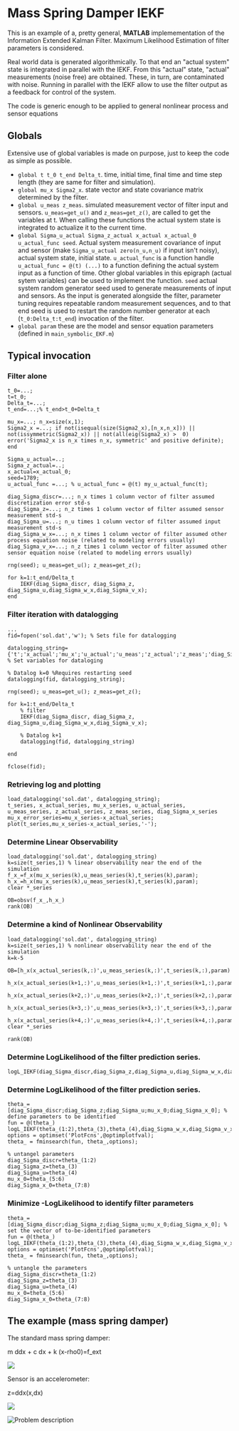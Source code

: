 # Mass Spring Damper IEKF

This is an example of a, pretty general, **MATLAB** implemementation of the Information Extended Kalman Filter.
Maximum Likelihood Estimation of filter parameters is considered.

Real world data is generated algorithmically. To that end an "actual system" state is integrated in parallel with the IEKF. From this "actual" state, "actual" measurements (noise free)  are obtained. These, in turn, are contaminated with noise. Running in parallel with the IEKF allow to use the filter output as a feedback for control of the system. 

The code is generic enough to be applied to general nonlinear process and sensor equations

## Globals
Extensive use of global variables is made on purpose, just to keep the code as simple as possible.

* `global t t_0 t_end Delta_t`. time, initial time, final time and time step length (they are same for filter and simulation).
* `global mu_x Sigma2_x`. state vector and state covariance matrix determined by the filter.
* `global u_meas z_meas`. simulated measurement vector of filter input and sensors. `u_meas=get_u()` and `z_meas=get_z()`, are called to get the variables at t. When calling these functions the actual system state is integrated to actualize it to the current time.
* `global Sigma_u_actual Sigma_z_actual x_actual x_actual_0 u_actual_func seed`.  Actual system measurement covariance of input and sensor (make `Sigma_u_actual zero(n_u,n_u)` if input isn't noisy), actual system state, initial state. `u_actual_func` is a function handle `u_actual_func = @(t) (...)` to a function defining the actual system input as a function of time. Other global variables in this epigraph (actual sytem variables) can be used to implement the function. `seed` actual system random generator seed used to generate measurements of input and sensors. As the input is generated alongside the filter, parameter tuning requires repeatable random measurement sequences, and to that end seed is used to restart the random number generator at each (`t_0:Delta_t:t_end`) invocation of the filter.
* `global param` these are the model and sensor equation parameters (defined in `main_symbolic_EKF.m`)

## Typical invocation
### Filter alone
```
t_0=...;
t=t_0;
Delta_t=...;
t_end=...;% t_end>t_0+Delta_t

mu_x=...; n_x=size(x,1);
Sigma2_x =...; if not(isequal(size(Sigma2_x),[n_x,n_x])) || not(issymmetric(Sigma2_x)) || not(all(eig(Sigma2_x) >  0) error('Sigma2_x is n_x times n_x, symmetric' and positive definite); end

Sigma_u_actual=..;
Sigma_z_actual=..;
x_actual=x_actual_0;
seed=1789;
u_actual_func =...; % u_actual_func = @(t) my_u_actual_func(t);

diag_Sigma_discr=...; n_x times 1 column vector of filter assumed discretization error std-s
diag_Sigma_z=...; n_z times 1 column vector of filter assumed sensor measurement std-s
diag_Sigma_u=...; n_u times 1 column vector of filter assumed input measurement std-s
diag_Sigma_w_x=...; n_x times 1 column vector of filter assumed other process equation noise (related to modeling errors usually)
diag_Sigma_v_x=...; n_z times 1 column vector of filter assumed other sensor equation noise (related to modeling errors usually)

rng(seed); u_meas=get_u(); z_meas=get_z();

for k=1:t_end/Delta_t
    IEKF(diag_Sigma_discr, diag_Sigma_z, diag_Sigma_u,diag_Sigma_w_x,diag_Sigma_v_x);
end
```

### Filter iteration with datalogging
```
...
fid=fopen('sol.dat','w'); % Sets file for datalogging

datalogging_string={'t';'x_actual';'mu_x';'u_actual';'u_meas';'z_actual';'z_meas';'diag_Sigma_x';'mu_x_error'}; % Set variables for dataloging

% Datalog k=0 %Requires restarting seed
datalogging(fid, datalogging_string);

rng(seed); u_meas=get_u(); z_meas=get_z();

for k=1:t_end/Delta_t
    % filter
    IEKF(diag_Sigma_discr, diag_Sigma_z, diag_Sigma_u,diag_Sigma_w_x,diag_Sigma_v_x);
    
    % Datalog k+1
    datalogging(fid, datalogging_string)
    
end

fclose(fid);
```

### Retrieving log and plotting

```
load_datalogging('sol.dat', datalogging_string);
t_series, x_actual_series, mu_x_series, u_actual_series, u_meas_series, z_actual_series, z_meas_series, diag_Sigma_x_series
mu_x_error_series=mu_x_series-x_actual_series;
plot(t_series,mu_x_series-x_actual_series,'-');
```

### Determine Linear Observability
```
load_datalogging('sol.dat', datalogging_string)
k=size(t_series,1) % linear observability near the end of the simulation
f_x_=f_x(mu_x_series(k),u_meas_series(k),t_series(k),param);
h_x_=h_x(mu_x_series(k),u_meas_series(k),t_series(k),param);
clear *_series

OB=obsv(f_x_,h_x_)
rank(OB)
```

### Determine a kind of Nonlinear Observability
```
load_datalogging('sol.dat', datalogging_string)
k=size(t_series,1) % nonlinear observability near the end of the simulation
k=k-5

OB=[h_x(x_actual_series(k,:)',u_meas_series(k,:)',t_series(k,:),param)
    h_x(x_actual_series(k+1,:)',u_meas_series(k+1,:)',t_series(k+1,:),param)*f_x(x_actual_series(k+1,:)',u_meas_series(k+1,:)',t_series(k+1,:),param)
    h_x(x_actual_series(k+2,:)',u_meas_series(k+2,:)',t_series(k+2,:),param)*f_x(x_actual_series(k+2,:)',u_meas_series(k+2,:)',t_series(k+2,:),param)*f_x(x_actual_series(k+1,:)',u_meas_series(k+1,:)',t_series(k+1,:),param)
    h_x(x_actual_series(k+3,:)',u_meas_series(k+3,:)',t_series(k+3,:),param)*f_x(x_actual_series(k+3,:)',u_meas_series(k+3,:)',t_series(k+3,:),param)*f_x(x_actual_series(k+2,:)',u_meas_series(k+2,:)',t_series(k+2,:),param)*f_x(x_actual_series(k+1,:)',u_meas_series(k+1,:)',t_series(k+1,:),param)
    h_x(x_actual_series(k+4,:)',u_meas_series(k+4,:)',t_series(k+4,:),param)*f_x(x_actual_series(k+4,:)',u_meas_series(k+4,:)',t_series(k+4,:),param)*f_x(x_actual_series(k+3,:)',u_meas_series(k+3,:)',t_series(k+3,:),param)*f_x(x_actual_series(k+2,:)',u_meas_series(k+2,:)',t_series(k+2,:),param)*f_x(x_actual_series(k+1,:)',u_meas_series(k+1,:)',t_series(k+1,:),param)]
clear *_series

rank(OB)
```

### Determine LogLikelihood of the filter prediction series.
```
logL_IEKF(diag_Sigma_discr,diag_Sigma_z,diag_Sigma_u,diag_Sigma_w_x,diag_Sigma_v_x,mu_x_0,diag_Sigma_x_0)

```

### Determine LogLikelihood of the filter prediction series.

```
theta_=[diag_Sigma_discr;diag_Sigma_z;diag_Sigma_u;mu_x_0;diag_Sigma_x_0]; % define parameters to be identified
fun = @(theta_) logL_IEKF(theta_(1:2),theta_(3),theta_(4),diag_Sigma_w_x,diag_Sigma_v_x,theta_(5:6),theta_(7:8));
options = optimset('PlotFcns',@optimplotfval);
theta_ = fminsearch(fun, theta_,options);

% untangel parameters
diag_Sigma_discr=theta_(1:2)
diag_Sigma_z=theta_(3)
diag_Sigma_u=theta_(4)
mu_x_0=theta_(5:6)
diag_Sigma_x_0=theta_(7:8)
```

### Minimize -LogLikelihood to identify filter parameters
```
theta_=[diag_Sigma_discr;diag_Sigma_z;diag_Sigma_u;mu_x_0;diag_Sigma_x_0]; % set the vector of to-be-identified parameters
fun = @(theta_) logL_IEKF(theta_(1:2),theta_(3),theta_(4),diag_Sigma_w_x,diag_Sigma_v_x,theta_(5:6),theta_(7:8));
options = optimset('PlotFcns',@optimplotfval);
theta_ = fminsearch(fun, theta_,options);

% untangle the parameters
diag_Sigma_discr=theta_(1:2)
diag_Sigma_z=theta_(3)
diag_Sigma_u=theta_(4)
mu_x_0=theta_(5:6)
diag_Sigma_x_0=theta_(7:8)

```


## The example (mass spring damper)
The standard mass spring damper:

m ddx + c dx + k (x-rho0)=f_ext

<img src="https://render.githubusercontent.com/render/math?math=m%20%5Cddot%7Bx%7D%20%2Bk(x-%5Crho_0)%20%2B%20c%20%5Cdot%7Bx%7D%20%3D%20f_%7Bext%7D">

Sensor is an accelerometer:

z=ddx(x,dx)

<img src="https://render.githubusercontent.com/render/math?math=z%3D%20%5Cddot%7Bx%7D(x%2C%5Cdot%7Bx%7D)">

![Problem description](https://github.com/jabierros/Mass-Spring-Damper-IEKF/blob/main/mass_spring_damper.png)


